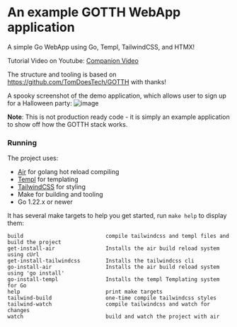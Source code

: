 # An example GOTTH WebApp application

A simple Go WebApp using Go, Templ, TailwindCSS, and HTMX! 

Tutorial Video on Youtube: [Companion Video](https://www.youtube.com/watch?v=qd1c8LnuWjw)

The structure and tooling is based on https://github.com/TomDoesTech/GOTTH with thanks!

A spooky screenshot of the demo application, which allows user to sign up for a Halloween party:
![image](https://github.com/user-attachments/assets/5cc315d1-13ef-43ce-a4e1-95107643f8a1)

**Note**: This is not production ready code - it is simply an example application to show off how the GOTTH stack works.

### Running

The project uses:
- [Air](https://github.com/air-verse/air) for golang hot reload compiling
- [Templ](https://templ.guide/) for templating
- [TailwindCSS](https://tailwindcss.com/blog/standalone-cli) for styling
- Make for building and tooling
- Go 1.22.x or newer

It has several make targets to help you get started, run `make help` to display them:

```
build                          compile tailwindcss and templ files and build the project
get-install-air                Installs the air build reload system using cUrl
get-install-tailwindcss        Installs the tailwindcss cli
go-install-air                 Installs the air build reload system using 'go install'
go-install-templ               Installs the templ Templating system for Go
help                           print make targets
tailwind-build                 one-time compile tailwindcss styles
tailwind-watch                 compile tailwindcss and watch for changes
watch                          build and watch the project with air
```
